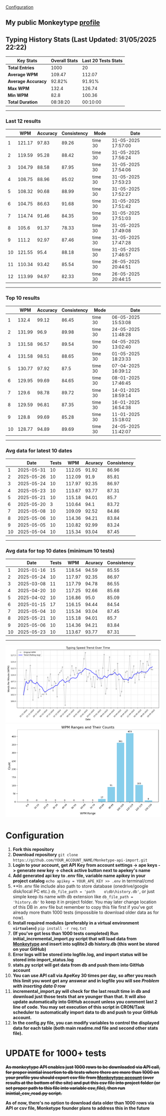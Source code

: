 
[Configuration](#configuration)
## My public Monkeytype [profile](https://monkeytype.com/profile/zp14)


        
## Typing History Stats (Last Updated: 31/05/2025 22:22)

| **Key Stats**               | **Overall Stats**       | **Last 20 Tests Stats**  |
|--------------------------|-------------------------|--------------------------|
| **Total Entries**        | 1000           | 20                       |
| **Average WPM**          | 109.47           | 112.07    |
| **Average Accuracy**     | 92.82%          | 91.91%   |
| **Max WPM**              | 132.4               | 126.74        |
| **Min WPM**              | 82.8               | 100.36                        |
| **Total Duration**       | 08:38:20        | 00:10:00                        |


---

### Last 12 results

| | WPM | Accuracy | Consistency | Mode | Date |
| --- | --- | -------- | ----------- | ---- | --------- |
| 1 | 121.17 | 97.83 | 89.26 | time 30 | 31-05-2025 17:57:00 |
| 2 | 119.59 | 95.28 | 88.42 | time 30 | 31-05-2025 17:56:24 |
| 3 | 104.79 | 88.58 | 87.95 | time 30 | 31-05-2025 17:54:06 |
| 4 | 108.75 | 88.96 | 85.02 | time 30 | 31-05-2025 17:53:23 |
| 5 | 108.32 | 90.68 | 88.99 | time 30 | 31-05-2025 17:52:27 |
| 6 | 104.75 | 86.63 | 91.68 | time 30 | 31-05-2025 17:51:42 |
| 7 | 114.74 | 91.46 | 84.35 | time 30 | 31-05-2025 17:51:03 |
| 8 | 105.6 | 91.37 | 78.33 | time 30 | 31-05-2025 17:49:08 |
| 9 | 111.2 | 92.97 | 87.46 | time 30 | 31-05-2025 17:47:28 |
| 10 | 121.55 | 95.4 | 88.18 | time 30 | 31-05-2025 17:46:57 |
| 11 | 110.34 | 93.42 | 85.54 | time 30 | 26-05-2025 20:44:51 |
| 12 | 113.99 | 94.97 | 82.33 | time 30 | 26-05-2025 20:44:15 |


 --- 

### Top 10 results

| | WPM | Accuracy | Consistency | Mode | Date |
| --- | --- | -------- | ----------- | ---- | --------- |
| 1 | 132.4 | 99.12 | 86.45 | time 30 | 06-05-2025 15:53:08 |
| 2 | 131.99 | 96.9 | 89.98 | time 30 | 24-05-2025 11:48:28 |
| 3 | 131.58 | 96.57 | 89.54 | time 30 | 04-05-2025 13:02:40 |
| 4 | 131.58 | 98.51 | 88.65 | time 30 | 01-05-2025 18:23:33 |
| 5 | 130.77 | 97.92 | 87.5 | time 30 | 07-04-2025 16:39:12 |
| 6 | 129.95 | 99.69 | 84.65 | time 30 | 08-01-2025 17:46:45 |
| 7 | 129.6 | 98.78 | 89.72 | time 30 | 14-01-2025 18:59:14 |
| 8 | 129.59 | 96.81 | 87.35 | time 30 | 16-01-2025 16:54:38 |
| 9 | 128.8 | 99.69 | 85.28 | time 30 | 11-01-2025 15:18:02 |
| 10 | 128.77 | 94.89 | 89.69 | time 30 | 24-05-2025 11:42:07 |


 --- 

### Avg data for latest 10 dates

| | Date | Tests | WPM | Acuracy | Consistency |
| --- | --- | -------- | ----------- | ---- | --------- |
| 1 | 2025-05-31 | 10 | 112.05 | 91.92 | 86.96 |
| 2 | 2025-05-26 | 10 | 112.09 | 91.9 | 85.81 |
| 3 | 2025-05-24 | 10 | 117.97 | 92.35 | 86.97 |
| 4 | 2025-05-23 | 10 | 113.67 | 93.77 | 87.31 |
| 5 | 2025-05-21 | 10 | 115.18 | 94.01 | 85.7 |
| 6 | 2025-05-20 | 3 | 110.64 | 94.1 | 83.72 |
| 7 | 2025-05-08 | 10 | 109.09 | 92.52 | 84.86 |
| 8 | 2025-05-06 | 10 | 114.36 | 94.21 | 83.84 |
| 9 | 2025-05-05 | 10 | 110.82 | 92.99 | 83.24 |
| 10 | 2025-05-04 | 10 | 115.34 | 93.04 | 87.45 |


 --- 

### Avg data for top 10 dates (minimum 10 tests)

| | Date | Tests | WPM | Acuracy | Consistency |
| --- | --- | -------- | ----------- | ---- | --------- |
| 1 | 2025-01-16 | 15 | 118.54 | 94.59 | 85.55 |
| 2 | 2025-05-24 | 10 | 117.97 | 92.35 | 86.97 |
| 3 | 2025-03-08 | 11 | 117.79 | 94.78 | 86.55 |
| 4 | 2025-04-20 | 10 | 117.25 | 92.66 | 85.68 |
| 5 | 2025-04-02 | 10 | 116.86 | 95.0 | 85.09 |
| 6 | 2025-01-15 | 17 | 116.15 | 94.44 | 84.54 |
| 7 | 2025-05-04 | 10 | 115.34 | 93.04 | 87.45 |
| 8 | 2025-05-21 | 10 | 115.18 | 94.01 | 85.7 |
| 9 | 2025-05-06 | 10 | 114.36 | 94.21 | 83.84 |
| 10 | 2025-05-23 | 10 | 113.67 | 93.77 | 87.31 |


 --- 


        
![speed trend](typing_speed_trend.png)
![counted chart](count_tests.png)
# Configuration
1. **Fork this repository** 
2. **Download repository** `git clone https://github.com/YOUR_ACCOUNT_NAME/Monketype-api-import.git`
3. **Login to your account, get API Key from account settings -> ape keys -> generate new key -> check active button next to apekey's name**
4. **Add generated api key to .env file, variable name apikey in your project catalog**  `echo apikey = YOUR_APE_KEY >> .env` in terminal/cmd
5. **In .env file include also path to store database (onedrive/google disk/local PC etc.) `db_file_path = 'path	o\db\history.db'`, or just simple keep its name with db extension like `db_file_path = 'history.db'` to keep it in project folder. You may later change location of this DB in .env file but remember to copy this file first if you've got already more thatn 1000 tests (impossible to download older data as for now).
6. **Install required modules (preferably in a virtual environment `virtualenv`)** `pip install -r req.txt`
7. **(If you've got less than 1000 tests completed) Run initial_incremental_import.py script that will load data from [Monkeytype](https://monkeytype.com/) and insert into sqllite3 db history.db (this wont be stored on your GitHub)**
8. **Error logs will be stored into logfile.log, and import status will be stored into import_status.log**
9. **stats.py script will get data from db and push them into GitHub account**
10. **You can use API call via ApeKey 30 times per day, so after you reach this limit you wont get any answear and in logfile you will see *Problem with inserting data 0* row**
11. **incremental_import.py will check for the last result time in db and download just those tests that are younger than that. It will also update automatically into GitHub account unless you comment last 2 line of code. You may set execution of this script in CRON/Task scheduler to automatically import data to db and push to your GitHub account.**
12. **In the config.py file, you can modify variables to control the displayed data for each table (both main readme.md file and second other stats file).**

# UPDATE for 1000+ tests
    
~~**As monkeytype API enables just 1000 rows to be downloaded via API call, for proper inintial insertion to db tests where there are more than 1000 on your profile
you should export csv file from [Monkeytype account](https://monkeytype.com/account) (over results at the bottom of the site)
and put this csv file into project folder (or set proper path to this file into variable csv_file), then run inintial_csv_read.py script.**~~

**As of now, there's no option to download data older than 1000 rows via API or csv file, Monketype founder plans to address this in the future**
    
    